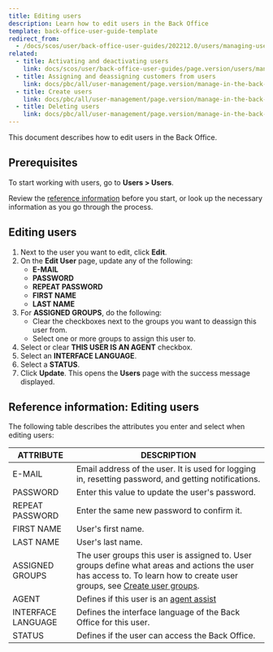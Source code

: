 ```yaml
---
title: Editing users
description: Learn how to edit users in the Back Office
template: back-office-user-guide-template
redirect_from:
  - /docs/scos/user/back-office-user-guides/202212.0/users/managing-users/editing-users.html
related:
  - title: Activating and deactivating users
    link: docs/scos/user/back-office-user-guides/page.version/users/managing-users/activating-and-deactivating-users.html
  - title: Assigning and deassigning customers from users
    link: docs/pbc/all/user-management/page.version/manage-in-the-back-office/manage-users/assign-and-deassign-customers-from-users.html
  - title: Create users
    link: docs/pbc/all/user-management/page.version/manage-in-the-back-office/manage-users/create-users.html
  - title: Deleting users
    link: docs/pbc/all/user-management/page.version/manage-in-the-back-office/manage-users/delete-users.html
---
```


This document describes how to edit users in the Back Office.

## Prerequisites

To start working with users, go to **Users&nbsp;<span aria-label="and then">></span> Users**.

Review the [reference information](#reference-information-editing-users) before you start, or look up the necessary information as you go through the process.


## Editing users

1. Next to the user you want to edit, click **Edit**.
2. On the **Edit User** page, update any of the following:
    * **E-MAIL**
    * **PASSWORD**
    * **REPEAT PASSWORD**
    * **FIRST NAME**
    * **LAST NAME**
3. For **ASSIGNED GROUPS**, do the following:
    * Clear the checkboxes next to the groups you want to deassign this user from.
    * Select one or more groups to assign this user to.
4. Select or clear **THIS USER IS AN AGENT** checkbox.
5. Select an **INTERFACE LANGUAGE**.
6. Select a **STATUS**.
7. Click **Update**.
    This opens the **Users** page with the success message displayed.

## Reference information: Editing users

The following table describes the attributes you enter and select when editing users:

| ATTRIBUTE | DESCRIPTION |
| --- | --- |
| E-MAIL | Email address of the user. It is used for logging in, resetting password, and getting notifications. |
| PASSWORD | Enter this value to update the user's password. |
| REPEAT PASSWORD | Enter the same new password to confirm it. |
| FIRST NAME | User's first name. |
| LAST NAME | User's last name. |
| ASSIGNED GROUPS | The user groups this user is assigned to. User groups define what areas and actions the user has access to. To learn how to create user groups, see [Create user groups](/docs/pbc/all/user-management/{{page.version}}/manage-in-the-back-office/manage-user-groups/create-user-groups.html). |
| AGENT | Defines if this user is an [agent assist](/docs/pbc/all/user-management/{{page.version}}/agent-assist-feature-overview.html) |
| INTERFACE LANGUAGE | Defines the interface language of the Back Office for this user. |
| STATUS | Defines if the user can access the Back Office. |
